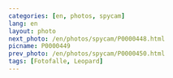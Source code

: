 ```yaml
---
categories: [en, photos, spycam]
lang: en
layout: photo
next_photo: /en/photos/spycam/P0000448.html
picname: P0000449
prev_photo: /en/photos/spycam/P0000450.html
tags: [Fotofalle, Leopard]
---
```

